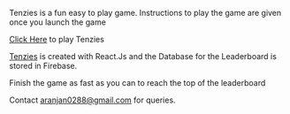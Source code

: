 Tenzies is a fun easy to play game. Instructions to play the game are given once you launch the game

[Click Here](https://abhishekr14.github.io/Tenzies/) to play Tenzies

[Tenzies](https://abhishekr14.github.io/Tenzies/) is created with React.Js and the Database for the Leaderboard is stored in Firebase.

Finish the game as fast as you can to reach the top of the leaderboard

Contact aranjan0288@gmail.com for queries.
 
